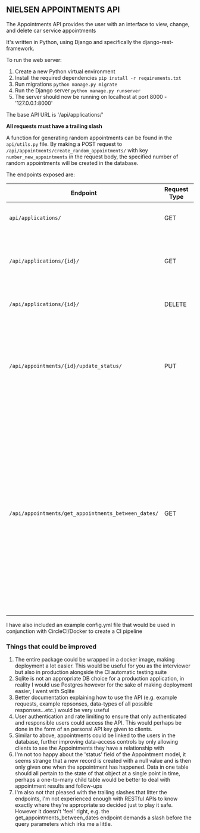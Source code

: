 ## NIELSEN APPOINTMENTS API

The Appointments API provides the user with an interface to view, change, and delete car service appointments

It's written in Python, using Django and specifically the django-rest-framework.

To run the web server:

1. Create a new Python virtual environment
2. Install the required dependencies `pip install -r requirements.txt`
3. Run migrations `python manage.py migrate`
4. Run the Django server `python manage.py runserver`
5. The server should now be running on localhost at port 8000 - '127.0.0.1:8000'

The base API URL is '/api/applications/'

**All requests must have a trailing slash**

A function for generating random appointments can be found in the `api/utils.py` file. By making a POST request to `/api/appointments/create_random_appointments/` with key `number_new_appointments` in the request body, the specified number of random appointments will be created in the database. 

The endpoints exposed are:

| Endpoint      | Request Type |  Result |
| ----------- | ----------- | ----------- |
| `api/applications/`      | GET       | Returns a list of all Appointment objects in the database |
| `/api/applications/{id}/` | GET        | Returns a single Appointment object with primary key {id}. If it does not exist, a 404 is returned |
| `/api/applications/{id}/` | DELETE        | Deletes the Appointment object with primary key {id}
| `/api/appointments/{id}/update_status/` | PUT        | Updates the status of the specified appointment with the status defined in the request body under the key 'status'. Available choices are [1,2,3] 
| `/api/appointments/get_appointments_between_dates/`| GET        | Retrieves all the appointments between a specified date range, ordered by price (highest first). The start and end datetimes must be passed as query parameters: **start_date_time** and **end_date_time**. The datetime is in the format %YEAR-%MONTH-%DAYT%HOUR-%MINUTE-%SECOND. E.G. for the 13th December 2021 12PM, it would be 2021-12-13T12-00-00


I have also included an example config.yml file that would be used in conjunction with CircleCI/Docker to create a CI pipeline

### Things that could be improved
1. The entire package could be wrapped in a docker image, making deployment a lot easier. This would be useful for you as the interviewer but also in production alongside the CI automatic testing suite
2. Sqlite is not an appropriate DB choice for a production application, in reality I would use Postgres however for the sake of making deployment easier, I went with Sqlite
3. Better documentation explaining how to use the API (e.g. example requests, example repsonses, data-types of all possible responses...etc.) would be very useful
4. User authentication and rate limiting to ensure that only authenticated and responsible users could access the API. This would perhaps be done in the form of an personal API key given to clients. 
5. Similar to above, appointments could be linked to the users in the database, further improving data-access controls by only allowing clients to see the Appointments they have a relationship with
6. I'm not too happy about the 'status' field of the Appointment model, it seems strange that a new record is created with a null value and is then only given one when the appointment has happened. Data in one table should all pertain to the state of that object at a single point in time, perhaps a one-to-many child table would be better to deal with appointment results and follow-ups
7. I'm also not that pleased with the trailing slashes that litter the endpoints, I'm not experienced enough with RESTful APIs to know exactly where they're appropriate so decided just to play it safe. However it doesn't 'feel' right, e.g. the get_appointments_between_dates endpoint demands a slash before the query parameters which irks me a little.